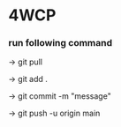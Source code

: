 # 4WCP


### run following command

-> git pull

-> git add .

-> git commit -m "message"

-> git push -u origin main
